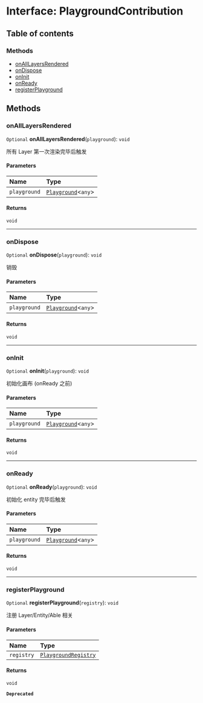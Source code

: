 # Interface: PlaygroundContribution

## Table of contents

### Methods

* [onAllLayersRendered](/auto-docs/editor/interfaces/PlaygroundContribution.md#onalllayersrendered)
* [onDispose](/auto-docs/editor/interfaces/PlaygroundContribution.md#ondispose)
* [onInit](/auto-docs/editor/interfaces/PlaygroundContribution.md#oninit)
* [onReady](/auto-docs/editor/interfaces/PlaygroundContribution.md#onready)
* [registerPlayground](/auto-docs/editor/interfaces/PlaygroundContribution.md#registerplayground)

## Methods

### onAllLayersRendered

`Optional` **onAllLayersRendered**(`playground`): `void`

所有 Layer 第一次渲染完毕后触发

#### Parameters

| Name | Type |
| :------ | :------ |
| `playground` | [`Playground`](/auto-docs/editor/classes/Playground.md)<`any`> |

#### Returns

`void`

***

### onDispose

`Optional` **onDispose**(`playground`): `void`

销毁

#### Parameters

| Name | Type |
| :------ | :------ |
| `playground` | [`Playground`](/auto-docs/editor/classes/Playground.md)<`any`> |

#### Returns

`void`

***

### onInit

`Optional` **onInit**(`playground`): `void`

初始化画布 (onReady 之前)

#### Parameters

| Name | Type |
| :------ | :------ |
| `playground` | [`Playground`](/auto-docs/editor/classes/Playground.md)<`any`> |

#### Returns

`void`

***

### onReady

`Optional` **onReady**(`playground`): `void`

初始化 entity 完毕后触发

#### Parameters

| Name | Type |
| :------ | :------ |
| `playground` | [`Playground`](/auto-docs/editor/classes/Playground.md)<`any`> |

#### Returns

`void`

***

### registerPlayground

`Optional` **registerPlayground**(`registry`): `void`

注册 Layer/Entity/Able 相关

#### Parameters

| Name | Type |
| :------ | :------ |
| `registry` | [`PlaygroundRegistry`](/auto-docs/editor/classes/PlaygroundRegistry.md) |

#### Returns

`void`

**`Deprecated`**
